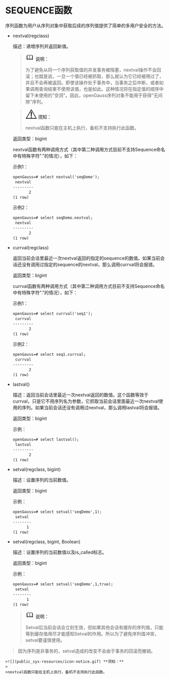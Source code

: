 # SEQUENCE函数<a name="ZH-CN_TOPIC_0289899881"></a>

序列函数为用户从序列对象中获取后续的序列值提供了简单的多用户安全的方法。

- nextval\(regclass\)

  描述：递增序列并返回新值。

  >![](public_sys-resources/icon-note.gif) **说明：** 
  >
  >为了避免从同一个序列获取值的并发事务被阻塞，nextval操作不会回滚；也就是说，一旦一个值已经被抓取，那么就认为它已经被用过了，并且不会再被返回。即使该操作处于事务中，当事务之后中断，或者如果调用查询结束不使用该值，也是如此。这种情况将在指定值的顺序中留下未使用的"空洞"。因此，openGauss序列对象不能用于获得"无间隙"序列。

  >![](public_sys-resources/icon-notice.gif) **须知：** 
  >
  >nextval函数只能在主机上执行，备机不支持执行此函数。

  返回类型：bigint

  nextval函数有两种调用方式（其中第二种调用方式目前不支持Sequence命名中有特殊字符"."的情况），如下：

  示例1：

  ```
  openGauss=# select nextval('seqDemo'); 
   nextval
  ---------
         2
  (1 row)
  ```

  示例2：

  ```
  openGauss=# select seqDemo.nextval; 
   nextval
  ---------
         2
  (1 row)
  ```

-   currval\(regclass\)

    返回当前会话里最近一次nextval返回的指定的sequence的数值。如果当前会话还没有调用过指定的sequence的nextval，那么调用currval将会报错。

    返回类型：bigint

    currval函数有两种调用方式（其中第二种调用方式目前不支持Sequence命名中有特殊字符"."的情况），如下：

    示例1：

    ```
    openGauss=# select currval('seq1'); 
     currval
    ---------
           2
    (1 row)
    ```

    示例2：

    ```
    openGauss=# select seq1.currval; 
     currval
    ---------
           2
    (1 row)
    ```

-   lastval\(\)

    描述：返回当前会话里最近一次nextval返回的数值。这个函数等效于currval，只是它不用序列名为参数，它抓取当前会话里面最近一次nextval使用的序列。如果当前会话还没有调用过nextval，那么调用lastval将会报错。

    返回类型：bigint

    示例：

    ```
    openGauss=# select lastval(); 
     lastval
    ---------
           2
    (1 row)
    ```

-   setval\(regclass, bigint\)

    描述：设置序列的当前数值。

    返回类型：bigint

    示例：

    ```
    openGauss=# select setval('seqDemo',1);
     setval
    --------
          1
    (1 row)
    ```

-   setval\(regclass, bigint, Boolean\)

    描述：设置序列的当前数值以及is\_called标志。

    返回类型：bigint

    示例：

    ```
    openGauss=# select setval('seqDemo',1,true);
     setval
    --------
          1
    (1 row)
    ```

    >![](public_sys-resources/icon-note.gif) **说明：** 
    >
    >Setval后当前会话会立刻生效，但如果其他会话有缓存的序列值，只能等到缓存值用尽才能感知Setval的作用。所以为了避免序列值冲突，setval要谨慎使用。
>因为序列是非事务的，setval造成的改变不会由于事务的回滚而撤销。

    >![](public_sys-resources/icon-notice.gif) **须知：** 
    >
    >nextval函数只能在主机上执行，备机不支持执行此函数。


